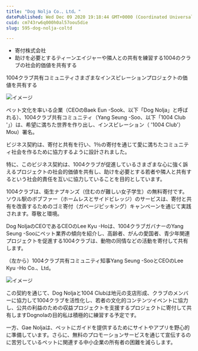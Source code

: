 ```yaml
---
title: "Dog Nolja Co.、Ltd。"
datePublished: Wed Dec 09 2020 19:18:44 GMT+0000 (Coordinated Universal Time)
cuid: cm743rw6q000h0al57oou5die
slug: 595-dog-nolja-coltd

---
```



- 寄付株式会社
- 助けを必要とするティーンエイジャーや隣人との共有を練習する1004のクラブの社会的価値を共有する

1004クラブ共有コミュニティさまざまなインスピレーションプロジェクトの価値を共有する

![イメージ](https://cdn.hashnode.com/res/hashnode/image/upload/v1739497286231/3347eabc-60f0-4b84-90a7-dc9e58683e1f.png)

ペット文化を率いる企業（CEOのBaek Eun -Sook、以下「Dog Nolja」と呼ばれる）、1004クラブ共有コミュニティ（Yang Seung -Soo、以下「1004 Club '」）は、希望に満ちた世界を作り出し、インスピレーション（ '1004 Club'）Mou）署名。

ビジネス契約は、寄付と共有を行い、1％の寄付を通じて愛に満ちたコミュニティ社会を作るために協力するように設計されました。

特に、このビジネス契約は、1004クラブが促進しているさまざまな心に強く訴えるプロジェクトの社会的価値を共有し、助けを必要とする若者や隣人と共有するという社会的責任を互いに協力していることを目的としています。

1004クラブは、衛生ナプキンズ（住むのが難しい女子学生）の無料寄付です。ソウル駅のボブファー（ホームレスとサイドビレッジ）のサービスは、寄付と共有を改善するためのゴミ寄付（ガベージピッキング）キャンペーンを通じて実践されます。尊敬と環境。

Dog NoljaのCEOであるCEOのLee Kyu -Hoは、1004クラブガバナーのYang Seung -Sooにペット業界の傾向を紹介し、高齢者、がんの愛国者、青少年関連プロジェクトを促進する1004クラブは、動物の同情などの活動を寄付して共有します。

（左から）1004クラブ共有コミュニティ知事Yang Seung -SooとCEOのLee Kyu -Ho Co.、Ltd。

![イメージ](https://cdn.hashnode.com/res/hashnode/image/upload/v1739497288643/68f04603-b062-478f-abd5-bd626ede1d8e.png)

この契約を通じて、Dog Noljaと1004 Clubは地元の支店形成、クラブのメンバーに協力して1004クラブを活性化し、若者の文化的コンテンツイベントに協力し、公共の利益のための収益プロジェクトを支援するプロジェクトに寄付して共有しますDognolaの目的私は積極的に練習する予定です。

一方、Gae Noljaは、ペットにガイドを提供するためにサイトやアプリを野心的に準備しています。さらに、無料のプロモーションサービスを通じて宣伝するのに苦労しているペットに関連する中小企業の所有者の困難を減らします。